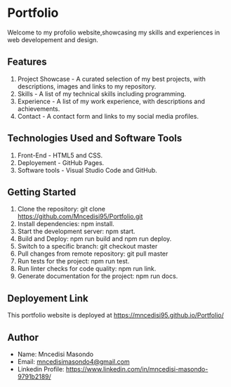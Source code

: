 # Portfolio

Welcome to my profolio website,showcasing  my skills and experiences in web developement and design.  

## Features

1. Project Showcase - A curated selection of my best projects, with descriptions, images and links to my repository.
2. Skills - A list of my technical skills including programming.
3. Experience - A list of my work experience, with descriptions and achievements.
4. Contact - A contact form and links to my social media profiles. 


## Technologies Used and Software Tools

1. Front-End - HTML5 and CSS.
2. Deployement - GitHub Pages. 
3. Software tools - Visual Studio Code and GitHub.

## Getting Started

1. Clone the repository: git clone https://github.com/Mncedisi95/Portfolio.git
2. Install dependencies: npm install.
3. Start the development server: npm start.
4. Build and Deploy: npm run build and npm run deploy.
5. Switch to a specific branch: git checkout master
6. Pull changes from remote repository: git pull master
7. Run tests for the project: npm run test.
8. Run linter checks for code quality: npm run link.
9. Generate documentation for the project: npm run docs.

## Deployement Link

This portfolio website is deployed at https://mncedisi95.github.io/Portfolio/

## Author

* Name: Mncedisi Masondo
* Email: mncedisimasondo4@gmail.com
* Linkedin Profile: https://www.linkedin.com/in/mncedisi-masondo-9791b2189/ 



